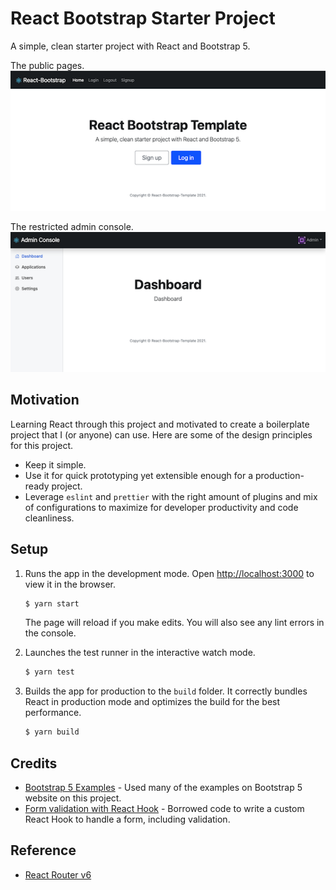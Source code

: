 # React Bootstrap Starter Project

A simple, clean starter project with React and Bootstrap 5.

The public pages.
![Screenshot of a public page](screenshot_public.png)

The restricted admin console.
![Screenshot of the admin console](screenshot_console.png)

## Motivation

Learning React through this project and motivated to create a boilerplate project that I (or anyone) can use. Here are some of the design principles for this project.

* Keep it simple.
* Use it for quick prototyping yet extensible enough for a production-ready project.
* Leverage `eslint` and `prettier` with the right amount of plugins and mix of configurations to maximize for developer productivity and code cleanliness.

## Setup

1. Runs the app in the development mode. Open [http://localhost:3000](http://localhost:3000) to view it in the browser.

   ```bash
   $ yarn start
   ```

   The page will reload if you make edits. You will also see any lint errors in the console.

1. Launches the test runner in the interactive watch mode.

   ```bash
   $ yarn test
   ```

1. Builds the app for production to the `build` folder. It correctly bundles React in production mode and optimizes the build for the best performance.

   ```bash
   $ yarn build
   ```

## Credits

* [Bootstrap 5 Examples](https://getbootstrap.com/docs/5.1/examples) - Used many of the examples on Bootstrap 5 website on this project.
* [Form validation with React Hook](https://felixgerschau.com/react-hooks-form-validation-typescript/) - Borrowed code to write a custom React Hook to handle a form, including validation.

## Reference

* [React Router v6](https://github.com/remix-run/react-router/)

